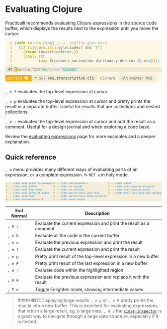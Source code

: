 # Evaluating Clojure
Practicalli recommends evaluating Clojure expressions in the source code buffer, which displays the results next to the expression until you move the cursor.

![Spacemacs - Clojure evaluation in source code buffer](/images/spacemacs-cider-evaluate-source-code-buffer-defun.png)

`, e f` evaluates the top-level expression at cursor.

`, e p` evaluates the top-level expression at cursor and pretty prints the result in a separate buffer. Useful for results that are collections and nested collections.

`, e ;` evaluates the top-level expression at cursor and add the result as a comment. Useful for a design journal and when exploring a code base.

Review the [evaluating expressions](expressions.md) page for more examples and a deeper explanation.

## Quick reference
`, e` menu provides many different ways of evaluating parts of an expression, or a complete expression.  `M-RET e` in holy mode.

![Spacemacs - Clojure - Evaluate menu](/images/spacemacs-clojure-evaluate-menu.png)


| Evil Normal | Description                                                       |
|-------------|-------------------------------------------------------------------|
| `, e ;`     | Evaluate the current expression and print the result as a comment |
| `, e b`     | Evaluate all the code in the current buffer                       |
| `, e e`     | Evaluate the previous expression and print the result             |
| `, e f`     | Evaluate the current expression and print the result              |
| `, e p`     | Pretty print result of the top-level expression in a new buffer   |
| `, e P`     | Pretty print result of the last expression in a new buffer        |
| `, e r`     | Evaluate code within the highlighted region                       |
| `, e w`     | Evaluate the previous expression and replace it with the result   |
| `, T e`     | Toggle Enlighten mode, showing intermediate values                |


> ####HINT::Displaying large results
> `, e p` or `, e P` pretty prints the results into a new buffer.  This is excellent for evaluating expressions that return a large result, eg. a large map.
> `, d v` the [`cider-inspector`](inspect.html) is a great way to navigate through a large data structure, especially if it is nested.
